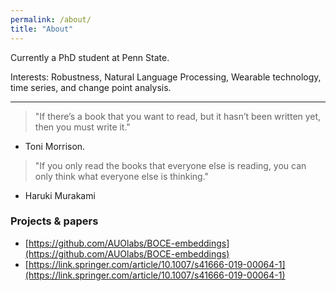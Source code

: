 ```yaml
---
permalink: /about/
title: "About"
---
```


Currently a PhD student at Penn State. 

Interests: Robustness, Natural Language Processing, Wearable technology, time series, and change point analysis.

----

>"If there’s a book that you want to read, but it hasn’t been written yet, then you must write it." 
- Toni Morrison. 

>"If you only read the books that everyone else is reading, you can only think what everyone else is thinking." 
- Haruki Murakami


### Projects & papers
* [https://github.com/AUOlabs/BOCE-embeddings](https://github.com/AUOlabs/BOCE-embeddings)
* [https://link.springer.com/article/10.1007/s41666-019-00064-1](https://link.springer.com/article/10.1007/s41666-019-00064-1)
